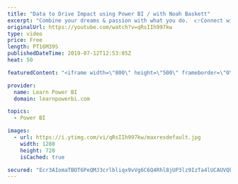 ```yaml
---
title: "Data to Drive Impact using Power BI / with Noah Baskett"
excerpt: "Combine your dreams & passion with what you do.  👉Connect with Noah (Website): https://www.wisebi.co/  👉Connect with Noah (LinkedIn): https://www.linkedin.com/in/noahbaskett/  Join the Learn Power BI Family 👉https://web.learnpowerbi.com/waitlist-invite/  ================================ 👉 FREE Power"
originalUrl: https://youtube.com/watch?v=qRsIIh997kw
type: video
price: Free
length: PT16M39S
publishedDateTime: 2019-07-12T12:53:05Z
heat: 50

featuredContent: "<iframe width=\"800\" height=\"500\" frameborder=\"0\" src=\"https://www.youtube.com/embed/qRsIIh997kw\" allow=\"accelerometer; autoplay; encrypted-media; gyroscope; picture-in-picture\" allowfullscreen></iframe>"

provider:
  name: Learn Power BI
  domain: learnpowerbi.com

topics:
  - Power BI

images:
  - url: https://i.ytimg.com/vi/qRsIIh997kw/maxresdefault.jpg
    width: 1280
    height: 720
    isCached: true

secured: "Ecr3AIomaTBOT6PeQMJ3crlbliqx9vVg6C6Q4Rhl8jUP3lz9IzTa4lUCAUVQkdthIBAPnq7XlzppmHiiIHBkOGSlyxE8OcTX+W6zhD6XiOcpkN/gCFY8nst8T8249gF/zYAQGvOFYR0BHSdtQZyIjjvtcomMHyzqFF4GqDUMAzxJGnwQIuki726LtRkr/UhXviQqQDEKv6bdwtTcupTEzXSvDVD+3CdvCCTtM1EBbif0QL/8Wbjgjb/lwZjRBo/Mf6bE3b66nanGXHlUEYF0/+2AGDYzJm2an2wqJk57EcEpGTR1iMWLpKq2lhxO3zF9ThGKecpTB9g0k4BZsclD5yf+Wkdt0vKLbHomrt+WVdnA6SDrrHUSbQe0ruBdfPw3EOG8i/0KG0A//p8C3lzh4To9j5zgVwR9uozQbEbPXAg=;O9vTvbM8BUBJOhLZf9SnTg=="
---
```


